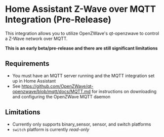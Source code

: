 # Home Assistant Z-Wave over MQTT Integration (Pre-Release)
This integration allows you to utilize OpenZWave's qt-openzwave to control a Z-Wave network over MQTT.

**This is an early beta/pre-release and there are still significant limitations**

## Requirements
- You must have an MQTT server running and the MQTT integration set up in Home Assistant
- See https://github.com/OpenZWave/qt-openzwave/blob/mqtt/docs/MQTT.md for instructions on downloading and configuring the OpenZWave MQTT daemon

## Limitations
- Currently only supports binary_sensor, sensor, and switch platforms
- `switch` platform is currently _read-only_